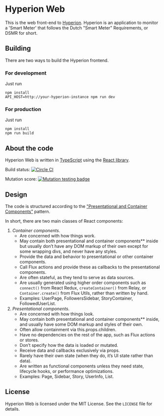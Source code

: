 # Hyperion Web
This is the web front-end to [Hyperion](https://github.com/mthmulders/hyperion).
Hyperion is an application to monitor a 'Smart Meter' that follows the Dutch "Smart Meter" Requirements, or DSMR for short.

## Building
There are two ways to build the Hyperion frontend.

### For development
Just run

    npm install
    API_HOST=http://your-hyperion-instance npm run dev

### For production
Just run

    npm install
    npm run build

## About the code
Hyperion Web is written in [TypeScript](http://www.typescriptlang.org/) using the [React library](https://facebook.github.io/react/).

Build status: [![Circle CI](https://circleci.com/gh/mthmulders/hyperion-web/tree/master.svg?style=svg)](https://circleci.com/gh/mthmulders/hyperion-web/tree/master)

Mutation score: [![Mutation testing badge](https://badge.stryker-mutator.io/github.com/mthmulders/hyperion-web/master)](https://stryker-mutator.github.io)

## Design
The code is structured according to the ["Presentational and Container Components"](https://medium.com/@dan_abramov/smart-and-dumb-components-7ca2f9a7c7d0) pattern.

In short, there are two main classes of React components:

1. *Container components*.
   * Are concerned with how things work.
   * May contain both presentational and container components** inside but usually don’t have any DOM markup of their own except for some wrapping divs, and never have any styles.
   * Provide the data and behavior to presentational or other container components.
   * Call Flux actions and provide these as callbacks to the presentational components.
   * Are often stateful, as they tend to serve as data sources.
   * Are usually generated using higher order components such as `connect()` from React Redux, `createContainer()` from Relay, or `Container.create()` from Flux Utils, rather than written by hand.
   * Examples: UserPage, FollowersSidebar, StoryContainer, FollowedUserList.
1. *Presentational components*.
   * Are concerned with how things look.
   * May contain both presentational and container components** inside, and usually have some DOM markup and styles of their own.
   * Often allow containment via this.props.children.
   * Have no dependencies on the rest of the app, such as Flux actions or stores.
   * Don’t specify how the data is loaded or mutated.
   * Receive data and callbacks exclusively via props.
   * Rarely have their own state (when they do, it’s UI state rather than data).
   * Are written as functional components unless they need state, lifecycle hooks, or performance    optimizations.
   * Examples: Page, Sidebar, Story, UserInfo, List.

## License
Hyperion Web is licensed under the MIT License. See the `LICENSE` file for details.